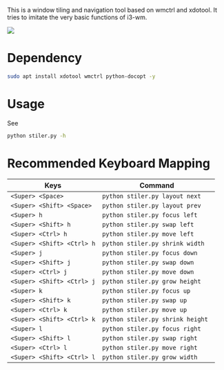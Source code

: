 This is a window tiling and navigation tool based on wmctrl and xdotool. It tries to imitate the very basic functions of i3-wm.

![](https://raw.githubusercontent.com/wiki/rbn42/stiler/show2.gif)

Dependency
=
```bash
sudo apt install xdotool wmctrl python-docopt -y
```

Usage
=

See
```bash
python stiler.py -h
```

Recommended Keyboard Mapping
=

| Keys      | Command   |
| ------------- |-------------| 
|`<Super> <Space>`    |  `python stiler.py layout next` |
|`<Super> <Shift> <Space>`    |  `python stiler.py layout prev` |
|`<Super> h`    |  `python stiler.py focus left` |
|`<Super> <Shift> h`    |  `python stiler.py swap left` |
|`<Super> <Ctrl> h`    |  `python stiler.py move left` |
|`<Super> <Shift> <Ctrl> h`    |  `python stiler.py shrink width` |
|`<Super> j`    |  `python stiler.py focus down` |
|`<Super> <Shift> j`    |  `python stiler.py swap down` |
|`<Super> <Ctrl> j`    |  `python stiler.py move down` |
|`<Super> <Shift> <Ctrl> j`    |  `python stiler.py grow height ` |
|`<Super> k`    |  `python stiler.py focus up` |
|`<Super> <Shift> k`    |  `python stiler.py swap up` |
|`<Super> <Ctrl> k`    |  `python stiler.py move up` |
|`<Super> <Shift> <Ctrl> k`    |  `python stiler.py shrink height ` |
|`<Super> l`    |  `python stiler.py focus right` |
|`<Super> <Shift> l`    |  `python stiler.py swap right` |
|`<Super> <Ctrl> l`    |  `python stiler.py move right` |
|`<Super> <Shift> <Ctrl> l`    |  `python stiler.py grow width ` |


